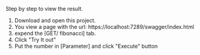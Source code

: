 ﻿Step by step to view the result.
1) Download and open this project.
2) You view a page with the url: https://localhost:7289/swagger/index.html
3) expend the [GET/ fibonacci] tab.
4) Click "Try It out"
5) Put the number in [Parameter] and click "Execute" button